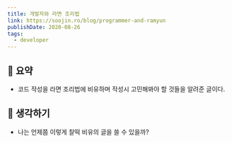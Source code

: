 ```yaml
---
title: 개발자와 라면 조리법
link: https://soojin.ro/blog/programmer-and-ramyun
publishDate: 2020-08-26
tags:
  - developer
---
```

## 📝 요약 
- 코드 작성을 라면 조리법에 비유하며 작성시 고민해봐야 할 것들을 알려준 글이다.     

## 🤔 생각하기 
- 나는 언제쯤 이렇게 찰떡 비유의 글을 쓸 수 있을까? 
